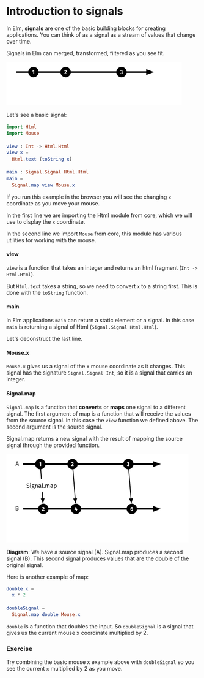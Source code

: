 # Introduction to signals

In Elm, __signals__ are one of the basic building blocks for creating applications. You can think of as a signal as a stream of values that change over time.

Signals in Elm can merged, transformed, filtered as you see fit.

![Signal](signal.png)

Let's see a basic signal:

```elm
import Html
import Mouse

view : Int -> Html.Html
view x =
  Html.text (toString x)

main : Signal.Signal Html.Html
main =
  Signal.map view Mouse.x
```

If you run this example in the browser you will see the changing `x` coordinate as you move your mouse.

In the first line we are importing the Html module from core, which we will use to display the `x` coordinate.

In the second line we import `Mouse` from core, this module has various utilities for working with the mouse.

#### view

`view` is a function that takes an integer and returns an html fragment (`Int -> Html.Html`).

But `Html.text` takes a string, so we need to convert `x` to a string first. This is done with the `toString` function.

#### main

In Elm applications `main` can return a static element or a signal. In this case `main` is returning a signal of Html (`Signal.Signal Html.Html`). 

Let's deconstruct the last line.

#### Mouse.x

`Mouse.x` gives us a signal of the x mouse coordinate as it changes. This signal has the signature `Signal.Signal Int`, so it is a signal that carries an integer.

#### Signal.map

`Signal.map` is a function that __converts__ or __maps__ one signal to a different signal. The first argument of map is a function that will receive the values from the source signal. In this case the `view` function we defined above. The second argument is the source signal.

Signal.map returns a new signal with the result of mapping the source signal through the provided function.

![Signal map](signal-map.png)

__Diagram__: We have a source signal (A). Signal.map produces a second signal (B). This second signal produces values that are the double of the original signal.

Here is another example of map:

```elm
double x =
  x * 2

doubleSignal =
  Signal.map double Mouse.x
```

`double` is a function that doubles the input. So `doubleSignal` is a signal that gives us the current mouse x coordinate multiplied by 2.

### Exercise

Try combining the basic mouse x example above with `doubleSignal` so you see the current `x` multiplied by 2 as you move.